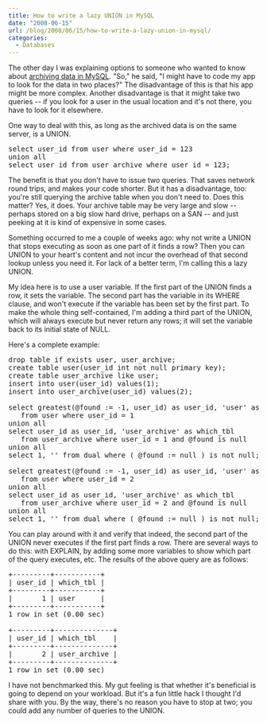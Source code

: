 ```yaml
---
title: How to write a lazy UNION in MySQL
date: "2008-06-15"
url: /blog/2008/06/15/how-to-write-a-lazy-union-in-mysql/
categories:
  - Databases
---
```

The other day I was explaining options to someone who wanted to know about [archiving data in MySQL][1]. "So," he said, "I might have to code my app to look for the data in two places?" The disadvantage of this is that his app might be more complex. Another disadvantage is that it might take two queries -- if you look for a user in the usual location and it's not there, you have to look for it elsewhere.

One way to deal with this, as long as the archived data is on the same server, is a UNION.

<pre>select user_id from user where user_id = 123
union all
select user_id from user_archive where user_id = 123;</pre>

The benefit is that you don't have to issue two queries. That saves network round trips, and makes your code shorter. But it has a disadvantage, too: you're still querying the archive table when you don't need to. Does this matter? Yes, it does. Your archive table may be very large and slow -- perhaps stored on a big slow hard drive, perhaps on a SAN -- and just peeking at it is kind of expensive in some cases.

Something occurred to me a couple of weeks ago: why not write a UNION that stops executing as soon as one part of it finds a row? Then you can UNION to your heart's content and not incur the overhead of that second lookup unless you need it. For lack of a better term, I'm calling this a lazy UNION.

My idea here is to use a user variable. If the first part of the UNION finds a row, it sets the variable. The second part has the variable in its WHERE clause, and won't execute if the variable has been set by the first part. To make the whole thing self-contained, I'm adding a third part of the UNION, which will always execute but never return any rows; it will set the variable back to its initial state of NULL.

Here's a complete example:

<pre>drop table if exists user, user_archive;
create table user(user_id int not null primary key);
create table user_archive like user;
insert into user(user_id) values(1);
insert into user_archive(user_id) values(2);

select greatest(@found := -1, user_id) as user_id, 'user' as which_tbl
   from user where user_id = 1
union all
select user_id as user_id, 'user_archive' as which_tbl
   from user_archive where user_id = 1 and @found is null
union all
select 1, '' from dual where ( @found := null ) is not null;

select greatest(@found := -1, user_id) as user_id, 'user' as which_tbl
   from user where user_id = 2
union all
select user_id as user_id, 'user_archive' as which_tbl
   from user_archive where user_id = 2 and @found is null
union all
select 1, '' from dual where ( @found := null ) is not null;</pre>

You can play around with it and verify that indeed, the second part of the UNION never executes if the first part finds a row. There are several ways to do this: with EXPLAIN, by adding some more variables to show which part of the query executes, etc. The results of the above query are as follows:

<pre>+---------+-----------+
| user_id | which_tbl |
+---------+-----------+
|       1 | user      | 
+---------+-----------+
1 row in set (0.00 sec)

+---------+--------------+
| user_id | which_tbl    |
+---------+--------------+
|       2 | user_archive | 
+---------+--------------+
1 row in set (0.00 sec)</pre>

I have not benchmarked this. My gut feeling is that whether it's beneficial is going to depend on your workload. But it's a fun little hack I thought I'd share with you. By the way, there's no reason you have to stop at two; you could add any number of queries to the UNION.

 [1]: /blog/2007/06/13/archive-strategies-for-oltp-servers-part-1/
